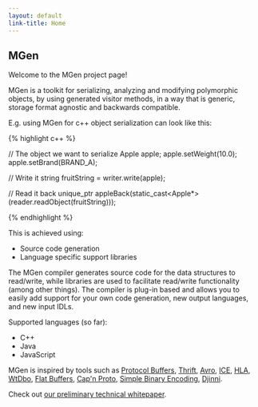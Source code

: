 ```yaml
---
layout: default
link-title: Home
---
```


## MGen

Welcome to the MGen project page!

MGen is a toolkit for serializing, analyzing and modifying polymorphic objects, by using generated visitor methods, in a way that is generic, storage format agnostic and backwards compatible.


E.g. using MGen for c++ object serialization can look like this:

{% highlight c++ %}

// The object we want to serialize
Apple apple;
apple.setWeight(10.0);
apple.setBrand(BRAND_A);
  
// Write it
string fruitString = writer.write(apple);
  
// Read it back
unique_ptr<Apple> appleBack(static_cast<Apple*>(reader.readObject(fruitString)));

{% endhighlight %}


This is achieved using:

 * Source code generation
 * Language specific support libraries
 
The MGen compiler generates source code for the data structures to read/write, while libraries are used to facilitate read/write functionality (among other things). The compiler is plug-in based and allows you to easily add support for your own code generation, new output languages, and new input IDLs.


Supported languages (so far):

 * C++
 * Java
 * JavaScript
 

MGen is inspired by tools such as [Protocol Buffers](https://code.google.com/p/protobuf/), [Thrift](http://thrift.apache.org/), [Avro](http://avro.apache.org/), [ICE](http://www.zeroc.com/ice.html "Internet Communications Engine"), [HLA](http://en.wikipedia.org/wiki/High-level_architecture_(simulation) "High level architecture"), [WtDbo](http://www.webtoolkit.eu/wt/), [Flat Buffers](http://google.github.io/flatbuffers/), [Cap'n Proto](http://kentonv.github.io/capnproto/), [Simple Binary Encoding](https://github.com/real-logic/simple-binary-encoding),
[Djinni](https://github.com/dropbox/djinni).

Check out [our preliminary technical whitepaper](http://culvertsoft.se/docs/WhitePaper.pdf).
